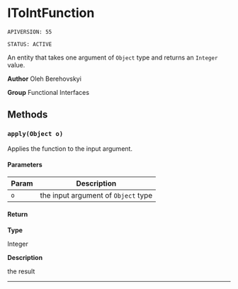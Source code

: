 # IToIntFunction

`APIVERSION: 55`

`STATUS: ACTIVE`

An entity that takes one argument of `Object` type and returns an `Integer` value.


**Author** Oleh Berehovskyi


**Group** Functional Interfaces

## Methods
### `apply(Object o)`

Applies the function to the input argument.

#### Parameters
|Param|Description|
|---|---|
|`o`|the input argument of `Object` type|

#### Return

**Type**

Integer

**Description**

the result

---
